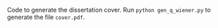Code to generate the dissertation cover. Run `python gen_q_wiener.py` to generate the file `cover.pdf`.
